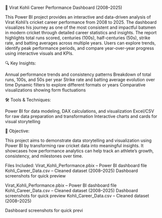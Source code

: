 🏏 Virat Kohli Career Performance Dashboard (2008–2025)

This Power BI project provides an interactive and data-driven analysis of Virat Kohli’s cricket career performance from 2008 to 2025. The dashboard visualizes his journey as one of the most consistent and impactful batsmen in modern cricket through detailed career statistics and insights.
The report highlights total runs scored, centuries (100s), half-centuries (50s), strike rate, and batting averages across multiple years. Users can explore trends, identify peak performance periods, and compare year-over-year progress using interactive visuals and KPIs.

🔍 Key Insights:

Annual performance trends and consistency patterns
Breakdown of total runs, 100s, and 50s per year
Strike rate and batting average evolution over time
Dynamic filters to explore different formats or years
Comparative visualizations showing form fluctuations

🛠️ Tools & Techniques:

Power BI for data modeling, DAX calculations, and visualization
Excel/CSV for raw data preparation and transformation
Interactive charts and cards for visual storytelling

🎯 Objective:

This project aims to demonstrate data storytelling and visualization using Power BI by transforming raw cricket data into meaningful insights. It showcases how performance analytics can help track an athlete’s growth, consistency, and milestones over time.

Files Included:
Virat_Kohli_Performance.pbix – Power BI dashboard file
Kohli_Career_Data.csv – Cleaned dataset (2008–2025)
Dashboard screenshots for quick preview







Virat_Kohli_Performance.pbix – Power BI dashboard file
Kohli_Career_Data.csv – Cleaned dataset (2008–2025)
Dashboard screenshots for quick preview
Kohli_Career_Data.csv – Cleaned dataset (2008–2025)

Dashboard screenshots for quick previ
